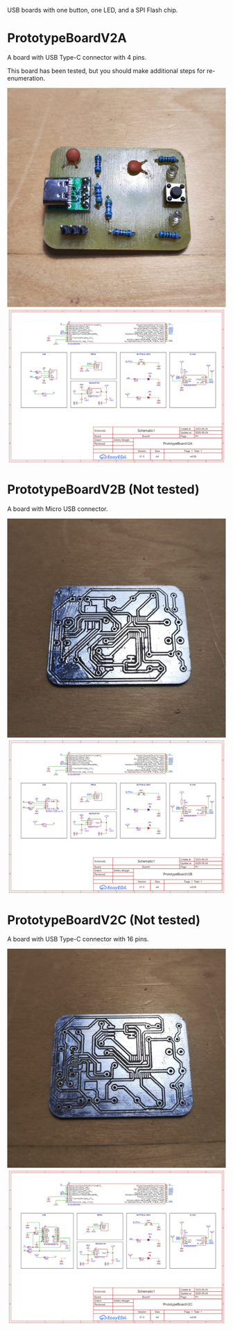 USB boards with one button, one LED, and a SPI Flash chip.

# PrototypeBoardV2A
A board with USB Type-C connector with 4 pins.

This board has been tested, but you should make additional steps for re-enumeration.

![Schematic](PrototypeBoardV2A/PrototypeBoardV2A_Top.jpg)
![Schematic](PrototypeBoardV2A/PrototypeBoardV2A_Schematic.png)
# PrototypeBoardV2B (Not tested)
A board with Micro USB connector. 

![Schematic](PrototypeBoardV2B/PrototypeBoardV2B_Top.jpg)
![Schematic](PrototypeBoardV2B/PrototypeBoardV2B_Schematic.png)
# PrototypeBoardV2C (Not tested)
A board with USB Type-C connector with 16 pins. 

![Schematic](PrototypeBoardV2C/PrototypeBoardV2C_Top.jpg)
![Schematic](PrototypeBoardV2C/PrototypeBoardV2C_Schematic.png)